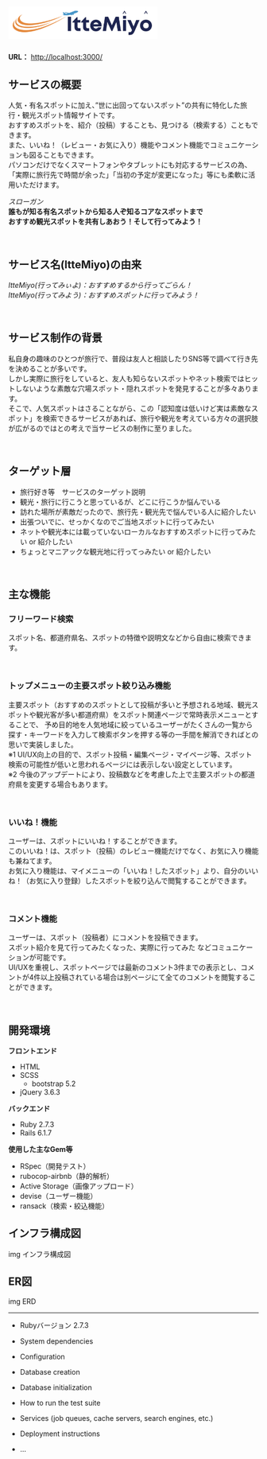 # <img src="./app/assets/images/banner.png" width="300px">

**URL：** <http://localhost:3000/>  

## サービスの概要
人気・有名スポットに加え、”世に出回ってないスポット”の共有に特化した旅行・観光スポット情報サイトです。  
おすすめスポットを、紹介（投稿）することも、見つける（検索する）こともできます。  
また、いいね！（レビュー・お気に入り）機能やコメント機能でコミュニケーションも図ることもできます。  
パソコンだけでなくスマートフォンやタブレットにも対応するサービスの為、「実際に旅行先で時間が余った」「当初の予定が変更になった」等にも柔軟に活用いただけます。

*スローガン*  
**誰もが知る有名スポットから知る人ぞ知るコアなスポットまで**  
**おすすめ観光スポットを共有しあおう！そして行ってみよう！**

<br>

## サービス名(ItteMiyo)の由来
*ItteMiyo(行ってみぃよ)：おすすめするから行ってごらん！*  
*ItteMiyo(行ってみよう)：おすすめスポットに行ってみよう！*

<br>

## サービス制作の背景
私自身の趣味のひとつが旅行で、普段は友人と相談したりSNS等で調べて行き先を決めることが多いです。  
しかし実際に旅行をしていると、友人も知らないスポットやネット検索ではヒットしないような素敵な穴場スポット・隠れスポットを発見することが多々あります。  
そこで、人気スポットはさることながら、この「認知度は低いけど実は素敵なスポット」を検索できるサービスがあれば、旅行や観光を考えている方々の選択肢が広がるのではとの考えで当サービスの制作に至りました。

<br>

## ターゲット層
- 旅行好き等　サービスのターゲット説明
- 観光・旅行に行こうと思っているが、どこに行こうか悩んでいる
- 訪れた場所が素敵だったので、旅行先・観光先で悩んでいる人に紹介したい
- 出張ついでに、せっかくなのでご当地スポットに行ってみたい
- ネットや観光本には載っていないローカルなおすすめスポットに行ってみたい or 紹介したい
- ちょっとマニアックな観光地に行ってっみたい or 紹介したい

<br>

## 主な機能
### フリーワード検索
スポット名、都道府県名、スポットの特徴や説明文などから自由に検索できます。

<br>

### トップメニューの主要スポット絞り込み機能
主要スポット（おすすめのスポットとして投稿が多いと予想される地域、観光スポットや観光客が多い都道府県）をスポット関連ページで常時表示メニューとすることで、
予め目的地を人気地域に絞っているユーザーがたくさんの一覧から探す・キーワードを入力して検索ボタンを押する等の一手間を解消できればとの思いで実装しました。  
※1 UI/UX向上の目的で、スポット投稿・編集ページ・マイページ等、スポット検索の可能性が低いと思われるページには表示しない設定としています。  
※2 今後のアップデートにより、投稿数などを考慮した上で主要スポットの都道府県を変更する場合もあります。

<br>

### いいね！機能
ユーザーは、スポットにいいね！することができます。  
このいいね！は、スポット（投稿）のレビュー機能だけでなく、お気に入り機能も兼ねてます。  
お気に入り機能は、マイメニューの「いいね！したスポット」より、自分のいいね！（お気に入り登録）したスポットを絞り込んで閲覧することができます。

<br>

### コメント機能
ユーザーは、スポット（投稿者）にコメントを投稿できます。  
スポット紹介を見て行ってみたくなった、実際に行ってみた などコミュニケーションが可能です。  
UI/UXを重視し、スポットページでは最新のコメント3件までの表示とし、コメントが4件以上投稿されている場合は別ページにて全てのコメントを閲覧することができます。

<br>

## 開発環境
**フロントエンド**
- HTML
- SCSS
  - bootstrap 5.2
- jQuery 3.6.3

**バックエンド**
- Ruby 2.7.3
- Rails 6.1.7

**使用した主なGem等**
- RSpec（開発テスト）
- rubocop-airbnb（静的解析）
- Active Storage（画像アップロード）
- devise（ユーザー機能）
- ransack（検索・絞込機能）

## インフラ構成図
img インフラ構成図

## ER図
img ERD

---
* Rubyバージョン
  2.7.3

* System dependencies

* Configuration

* Database creation

* Database initialization

* How to run the test suite

* Services (job queues, cache servers, search engines, etc.)

* Deployment instructions

* ...
